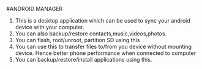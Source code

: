 #ANDROID MANAGER
1. This is a desktop application which can be used to sync your android device with your computer.
2. You can also backup/restore contacts,music,videos,photos.
3. You can flash, root/unroot, partition SD using this
4. You can use this to transfer files to/from you device without mounting device. Hence better phone performance when connected to computer
5. You can backup/restore/install applications using this.
